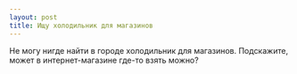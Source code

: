 ```yaml
---
layout: post 
title: Ищу холодильник для магазинов 
--- 
```

Не могу нигде найти в городе холодильник для магазинов. Подскажите, может в интернет-магазине где-то взять можно?
